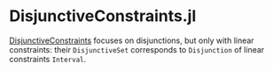 # DisjunctiveConstraints.jl

[DisjunctiveConstraints](https://github.com/joehuchette/DisjunctiveConstraints.jl) 
focuses on disjunctions, but only with linear constraints: their 
`DisjunctiveSet` corresponds to `Disjunction` of linear constraints `Interval`.